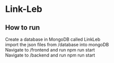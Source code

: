 # Link-Leb

## How to run
Create a database in MongoDB called LinkLeb  
import the json files from /database into mongoDB  
Navigate to /frontend and run npm run start  
Navigate to /backend and run npm run start
